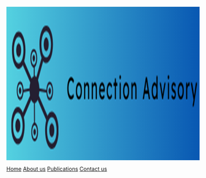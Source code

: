 <dl>
<img src="Logo6.png" style="border: 0pt none; margin-bottom: 1em; float: left; margin-right: 1em;" height="400"; width="1260">
<p style="text-align: left;">
</p>
</dl>


<div class="actions button-container">
    <a href="#" class="button primary">Home</a>
    <a href="#" class="button primary">About us</a>
    <a href="#" class="button primary">Publications</a>
    <a href="#" class="button primary">Contact us</a>
    </div>
</div>
